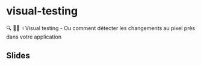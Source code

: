 # visual-testing

🔍 🕵🏼  ‍♀️Visual testing - Ou comment détecter les changements au pixel près dans votre application

## Slides

